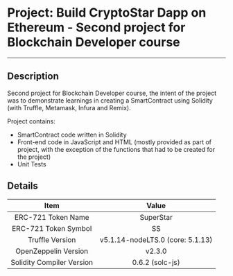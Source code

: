 # Project: Build CryptoStar Dapp on Ethereum - Second project for Blockchain Developer course
-----
## Description
Second project for Blockchain Developer course, the intent of the project was to demonstrate learnings in creating a SmartContract using Solidity (with Truffle, Metamask, Infura and Remix). 

Project contains:
- SmartContract code written in Solidity
- Front-end code in JavaScript and HTML (mostly provided as part of project, with the exception of the functions that had to be created for the project)
- Unit Tests

## Details
|            Item           |               Value              |
|:-------------------------:|:--------------------------------:|
|     ERC-721 Token Name    |             SuperStar            |
|    ERC-721 Token Symbol   |                SS                |
|      Truffle Version      | v5.1.14-nodeLTS.0 (core: 5.1.13) |
|    OpenZeppelin Version   |              v2.3.0              |
| Solidity Compiler Version |          0.6.2 (solc-js)         |